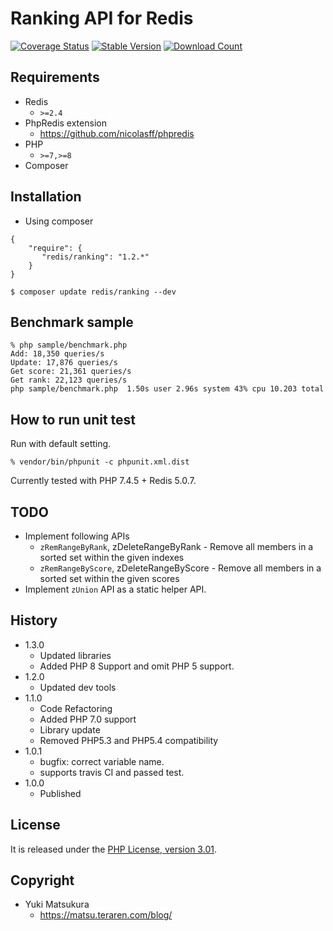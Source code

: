 Ranking API for Redis 
=============================

[![Coverage Status](https://coveralls.io/repos/matsubo/redis-ranking/badge.png?branch=master)](https://coveralls.io/r/matsubo/redis-ranking)
[![Stable Version](https://poser.pugx.org/redis/ranking/v/stable.png)](https://packagist.org/packages/redis/ranking)
[![Download Count](https://poser.pugx.org/redis/ranking/downloads.png)](https://packagist.org/packages/redis/ranking)



Requirements
-----------------------------
- Redis
  - `>=2.4`
- PhpRedis extension
  - https://github.com/nicolasff/phpredis
- PHP
  - `>=7,>=8`
- Composer



Installation
----------------------------

* Using composer

```
{
    "require": {
       "redis/ranking": "1.2.*"
    }
}
```

```
$ composer update redis/ranking --dev
```

Benchmark sample
-----------------------------
```
% php sample/benchmark.php
Add: 18,350 queries/s
Update: 17,876 queries/s
Get score: 21,361 queries/s
Get rank: 22,123 queries/s
php sample/benchmark.php  1.50s user 2.96s system 43% cpu 10.203 total
```


How to run unit test
----------------------------

Run with default setting.
```
% vendor/bin/phpunit -c phpunit.xml.dist
```

Currently tested with PHP 7.4.5 + Redis 5.0.7.


TODO
-----------------------------
- Implement following APIs
  - `zRemRangeByRank`, zDeleteRangeByRank - Remove all members in a sorted set within the given indexes
  - `zRemRangeByScore`, zDeleteRangeByScore - Remove all members in a sorted set within the given scores
- Implement `zUnion` API as a static helper API.

History
----------------------------
- 1.3.0
  - Updated libraries
  - Added PHP 8 Support and omit PHP 5 support.
- 1.2.0
  - Updated dev tools
- 1.1.0
  - Code Refactoring
  - Added PHP 7.0 support
  - Library update
  - Removed PHP5.3 and PHP5.4 compatibility
- 1.0.1
  - bugfix: correct variable name.
  - supports travis CI and passed test.
- 1.0.0
  - Published



License
----------------------------
It is released under the [PHP License, version 3.01](http://www.php.net/license/3_01.txt).

Copyright
-----------------------------
- Yuki Matsukura
  - https://matsu.teraren.com/blog/


